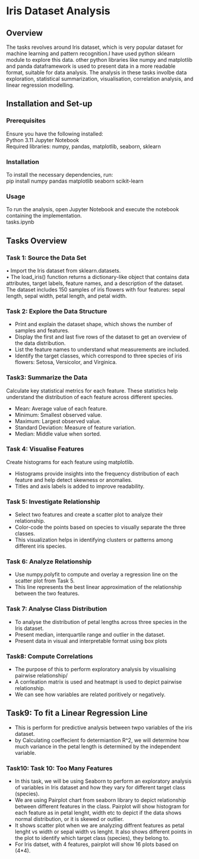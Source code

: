 # Iris Dataset Analysis

## Overview
The tasks revolves around Iris dataset, which is very popular dataset for machine learning and pattern recognition.I have used python sklearn module to explore this data. other python libraries like numpy and matplotlib and panda dataframework is used to present data in a more readable format, suitable for data analysis. The analysis in these tasks involbe data exploration, statistical summarization, visualisation, correlation analysis, and linear regression modelling.


## Installation and Set-up 

### Prerequisites
Ensure you have the following installed:  
Python 3.11
Jupyter Notebook  
Required libraries: numpy, pandas, matplotlib, seaborn, sklearn  

### Installation
To install the necessary dependencies, run:  
pip install numpy pandas matplotlib seaborn scikit-learn  

### Usage
To run the analysis, open Jupyter Notebook and execute the notebook containing the implementation.  
tasks.ipynb  

## Tasks Overview

### Task 1: Source the Data Set
 •	Import the Iris dataset from sklearn.datasets.  
 •	The load_iris() function returns a dictionary-like object that contains data attributes, target labels, feature names, and a 
    description of the dataset. The dataset includes 150 samples of iris flowers with four features: sepal length, sepal width, petal length, and petal width.  

### Task 2: Explore the Data Structure
- Print and explain the dataset shape, which shows the number of samples and features.  
- Display the first and last five rows of the dataset to get an overview of the data distribution.  
- List the feature names to understand what measurements are included.  
- Identify the target classes, which correspond to three species of iris flowers: Setosa, Versicolor, and Virginica.  

### Task3: Summarize the Data
Calculate key statistical metrics for each feature. These statistics help understand the distribution of each feature across different species.
- Mean: Average value of each feature.  
- Minimum: Smallest observed value.  
- Maximum: Largest observed value.  
- Standard Deviation: Measure of feature variation.  
- Median: Middle value when sorted.  

### Task 4: Visualise Features
Create histograms for each feature using matplotlib.  
- Histograms provide insights into the frequency distribution of each feature and help detect skewness or anomalies.  
- Titles and axis labels is added to improve readability.  

### Task 5: Investigate Relationship
- Select two features and create a scatter plot to analyze their relationship.
- Color-code the points based on species to visually separate the three classes.
- This visualization helps in identifying clusters or patterns among different iris species.

### Task 6: Analyze Relationship
- Use numpy.polyfit to compute and overlay a regression line on the scatter plot from Task 5.
- This line represents the best linear approximation of the relationship between the two features.

### Task 7: Analyse Class Distribution  
 - To analyse the distribution of petal lengths across three species in the Iris dataset.  
 - Present median, interquartile range and outlier in the dataset.  
 - Present data in visual and interpretable format using box plots  

 ### Task8: Compute Correlations
 - The purpose of this to perform exploratory analysis by visualising pairwise relationship/  
 - A corrleation matrix is used and heatmapt is used to depict pairwise relationship.  
 - We can see how variables are related poritively or negatively.  


## Task9: To fit a Linear Regression Line
- This is perform for predictive analysis between twpo variables of the iris dataset.  
- by Calculating coeffecient fo determiantion R^2, we will determine how much variance in the petal length is determined by the independent variable.  

### Task10: Task 10: Too Many Features
- In this task, we will be using Seaborn to perform an exploratory analysis of variables in Iris dataset and how they vary for 
  different target class (species).  
- We are using Pairplot chart from seaborn library to depict relationship between different features in the class. Pairplot will 
  show histogram for each feature as in petal lenght, width etc to depict if the data shows normal distribution, or it is skewed or outlier.  
- It shows scatter plot when we are analyzing diffrent features as petal lenght vs width or sepal width vs lenght. It also shows 
  different points in the plot to identify which target class (species), they belong to.  
- For Iris datset, with 4 features, pairplot will show 16 plots based on (4*4).  

